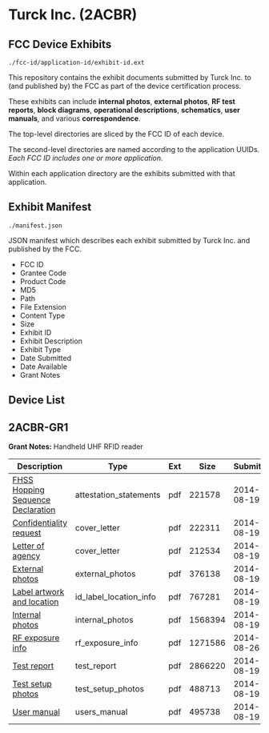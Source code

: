 # Turck Inc. (2ACBR)
## FCC Device Exhibits

```
./fcc-id/application-id/exhibit-id.ext
```

This repository contains the exhibit documents submitted by Turck Inc. to (and published by) the FCC as part of the device certification process.

These exhibits can include **internal photos**, **external photos**, **RF test reports**, **block diagrams**, **operational descriptions**, **schematics**, **user manuals**, and various **correspondence**.

The top-level directories are sliced by the FCC ID of each device.

The second-level directories are named according to the application UUIDs. *Each FCC ID includes one or more application.*

Within each application directory are the exhibits submitted with that application. 

## Exhibit Manifest

```
./manifest.json
```

JSON manifest which describes each exhibit submitted by Turck Inc. and published by the FCC.

- FCC ID
- Grantee Code
- Product Code
- MD5
- Path
- File Extension
- Content Type
- Size
- Exhibit ID
- Exhibit Description
- Exhibit Type
- Date Submitted
- Date Available
- Grant Notes

## Device List
## 2ACBR-GR1
**Grant Notes:** Handheld UHF RFID reader

| Description | Type | Ext | Size | Submitted | Available |
| ----------- | ---- | --- | ---- | --------- | --------- |
| [FHSS Hopping Sequence Declaration](2ACBR-GR1/56f36724508bb706a0297daf5fa7cba9/2362940.pdf) | attestation_statements | pdf | 221578 | 2014-08-19 | 2014-08-26 |
| [Confidentiality request](2ACBR-GR1/56f36724508bb706a0297daf5fa7cba9/2362933.pdf) | cover_letter | pdf | 222311 | 2014-08-19 | 2014-08-26 |
| [Letter of agency](2ACBR-GR1/56f36724508bb706a0297daf5fa7cba9/2362941.pdf) | cover_letter | pdf | 212534 | 2014-08-19 | 2014-08-26 |
| [External photos](2ACBR-GR1/56f36724508bb706a0297daf5fa7cba9/2362934.pdf) | external_photos | pdf | 376138 | 2014-08-19 | 2014-08-26 |
| [Label artwork and location](2ACBR-GR1/56f36724508bb706a0297daf5fa7cba9/2362936.pdf) | id_label_location_info | pdf | 767281 | 2014-08-19 | 2014-08-26 |
| [Internal photos](2ACBR-GR1/56f36724508bb706a0297daf5fa7cba9/2362935.pdf) | internal_photos | pdf | 1568394 | 2014-08-19 | 2014-08-26 |
| [RF exposure info](2ACBR-GR1/56f36724508bb706a0297daf5fa7cba9/2370032.pdf) | rf_exposure_info | pdf | 1271586 | 2014-08-26 | 2014-08-26 |
| [Test report](2ACBR-GR1/56f36724508bb706a0297daf5fa7cba9/2362939.pdf) | test_report | pdf | 2866220 | 2014-08-19 | 2014-08-26 |
| [Test setup photos](2ACBR-GR1/56f36724508bb706a0297daf5fa7cba9/2362938.pdf) | test_setup_photos | pdf | 488713 | 2014-08-19 | 2014-08-26 |
| [User manual](2ACBR-GR1/56f36724508bb706a0297daf5fa7cba9/2362942.pdf) | users_manual | pdf | 495738 | 2014-08-19 | 2014-08-26 |
